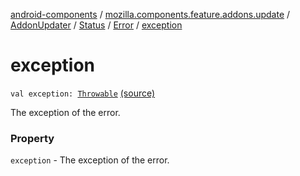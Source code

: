 [android-components](../../../../index.md) / [mozilla.components.feature.addons.update](../../../index.md) / [AddonUpdater](../../index.md) / [Status](../index.md) / [Error](index.md) / [exception](./exception.md)

# exception

`val exception: `[`Throwable`](https://kotlinlang.org/api/latest/jvm/stdlib/kotlin/-throwable/index.html) [(source)](https://github.com/mozilla-mobile/android-components/blob/master/components/feature/addons/src/main/java/mozilla/components/feature/addons/update/AddonUpdater.kt#L105)

The exception of the error.

### Property

`exception` - The exception of the error.
